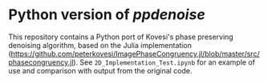 # Python version of _ppdenoise_
This repository contains a Python port of Kovesi's phase preserving denoising algorithm, based on the Julia implementation (https://github.com/peterkovesi/ImagePhaseCongruency.jl/blob/master/src/phasecongruency.jl). See `2D_Implementation_Test.ipynb` for an example of use and comparison with output from the original code.
